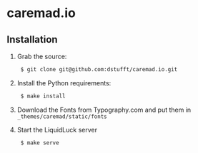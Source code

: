 caremad.io
==========

Installation
------------

1. Grab the source:

   ```bash
    $ git clone git@github.com:dstufft/caremad.io.git
   ```

2. Install the Python requirements:

   ```bash
    $ make install
   ```

3. Download the Fonts from Typography.com and put them in
   ``_themes/caremad/static/fonts``

4. Start the LiquidLuck server

   ```bash
    $ make serve
   ```
